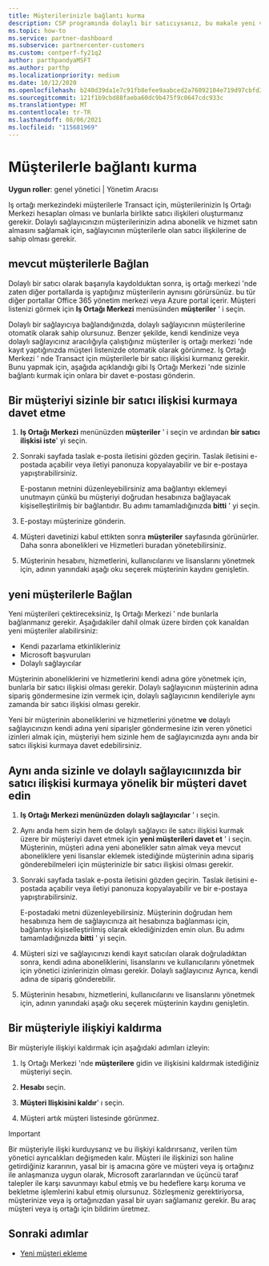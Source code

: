 ```yaml
---
title: Müşterilerinizle bağlantı kurma
description: CSP programında dolaylı bir satıcıysanız, bu makale yeni ve mevcut müşterilerinizle bağlantı sağlamanıza yardımcı olur.
ms.topic: how-to
ms.service: partner-dashboard
ms.subservice: partnercenter-customers
ms.custom: contperf-fy21q2
author: parthpandyaMSFT
ms.author: parthp
ms.localizationpriority: medium
ms.date: 10/12/2020
ms.openlocfilehash: b240d39da1e7c91fb8efee9aabced2a76092104e719d97cbfd33a53f1ca567ee
ms.sourcegitcommit: 121f1b9cbd88faeba60dc9b475f9c0647cdc933c
ms.translationtype: MT
ms.contentlocale: tr-TR
ms.lasthandoff: 08/06/2021
ms.locfileid: "115681969"
---
```

# <a name="connect-with-customers"></a>Müşterilerle bağlantı kurma


**Uygun roller**: genel yönetici | Yönetim Aracısı


Iş ortağı merkezindeki müşterilerle Transact için, müşterilerinizin Iş Ortağı Merkezi hesapları olması ve bunlarla birlikte satıcı ilişkileri oluşturmanız gerekir. Dolaylı sağlayıcınızın müşterilerinizin adına abonelik ve hizmet satın almasını sağlamak için, sağlayıcının müşterilerle olan satıcı ilişkilerine de sahip olması gerekir.

## <a name="connect-with-existing-customers"></a>mevcut müşterilerle Bağlan

Dolaylı bir satıcı olarak başarıyla kaydolduktan sonra, iş ortağı merkezi 'nde zaten diğer portallarda iş yaptığınız müşterilerin aynısını görürsünüz. bu tür diğer portallar Office 365 yönetim merkezi veya Azure portal içerir. Müşteri listenizi görmek için **Iş Ortağı Merkezi** menüsünden **müşteriler** ' i seçin.

Dolaylı bir sağlayıcıya bağlandığınızda, dolaylı sağlayıcının müşterilerine otomatik olarak sahip olursunuz. Benzer şekilde, kendi kendinize veya dolaylı sağlayıcınız aracılığıyla çalıştığınız müşteriler iş ortağı merkezi 'nde kayıt yaptığınızda müşteri listenizde otomatik olarak görünmez. Iş Ortağı Merkezi ' nde Transact için müşterilerle bir satıcı ilişkisi kurmanız gerekir.  Bunu yapmak için, aşağıda açıklandığı gibi Iş Ortağı Merkezi 'nde sizinle bağlantı kurmak için onlara bir davet e-postası gönderin.

## <a name="invite-a-customer-to-establish-a-reseller-relationship-with-you"></a>Bir müşteriyi sizinle bir satıcı ilişkisi kurmaya davet etme

1. **Iş Ortağı Merkezi** menünüzden **müşteriler** ' i seçin ve ardından **bir satıcı ilişkisi iste**' yi seçin.

2. Sonraki sayfada taslak e-posta iletisini gözden geçirin. Taslak iletisini e-postada açabilir veya iletiyi panonuza kopyalayabilir ve bir e-postaya yapıştırabilirsiniz.

   E-postanın metnini düzenleyebilirsiniz ama bağlantıyı eklemeyi unutmayın çünkü bu müşteriyi doğrudan hesabınıza bağlayacak kişiselleştirilmiş bir bağlantıdır. Bu adımı tamamladığınızda **bitti** ' yi seçin.

3. E-postayı müşterinize gönderin.

4. Müşteri davetinizi kabul ettikten sonra **müşteriler** sayfasında görünürler. Daha sonra abonelikleri ve Hizmetleri buradan yönetebilirsiniz.

5. Müşterinin hesabını, hizmetlerini, kullanıcılarını ve lisanslarını yönetmek için, adının yanındaki aşağı oku seçerek müşterinin kaydını genişletin.

## <a name="connect-with-new-customers"></a>yeni müşterilerle Bağlan

Yeni müşterileri çektireceksiniz, Iş Ortağı Merkezi ' nde bunlarla bağlanmanız gerekir. Aşağıdakiler dahil olmak üzere birden çok kanaldan yeni müşteriler alabilirsiniz:

- Kendi pazarlama etkinlikleriniz
- Microsoft başvuruları
- Dolaylı sağlayıcılar

Müşterinin aboneliklerini ve hizmetlerini kendi adına göre yönetmek için, bunlarla bir satıcı ilişkisi olması gerekir. Dolaylı sağlayıcının müşterinin adına sipariş göndermesine izin vermek için, dolaylı sağlayıcının kendileriyle aynı zamanda bir satıcı ilişkisi olması gerekir.

Yeni bir müşterinin aboneliklerini ve hizmetlerini yönetme **ve** dolaylı sağlayıcınızın kendi adına yeni siparişler göndermesine izin veren yönetici izinleri almak için, müşteriyi hem sizinle hem de sağlayıcınızda aynı anda bir satıcı ilişkisi kurmaya davet edebilirsiniz.

## <a name="invite-a-customer-to-establish-a-reseller-relationship-with-you-and-your-indirect-provider-at-the-same-time"></a>Aynı anda sizinle ve dolaylı sağlayıcıınızda bir satıcı ilişkisi kurmaya yönelik bir müşteri davet edin

1. **Iş Ortağı Merkezi menünüzden** **dolaylı sağlayıcılar** ' ı seçin.

2. Aynı anda hem sizin hem de dolaylı sağlayıcı ile satıcı ilişkisi kurmak üzere bir müşteriyi davet etmek için **yeni müşterileri davet et** ' i seçin. Müşterinin, müşteri adına yeni abonelikler satın almak veya mevcut aboneliklere yeni lisanslar eklemek istediğinde müşterinin adına sipariş gönderebilmeleri için müşterinizle bir satıcı ilişkisi olması gerekir.

3. Sonraki sayfada taslak e-posta iletisini gözden geçirin. Taslak iletisini e-postada açabilir veya iletiyi panonuza kopyalayabilir ve bir e-postaya yapıştırabilirsiniz.

   E-postadaki metni düzenleyebilirsiniz. Müşterinin doğrudan hem hesabınıza hem de sağlayıcınıza ait hesabınıza bağlanması için, bağlantıyı kişiselleştirilmiş olarak eklediğinizden emin olun. Bu adımı tamamladığınızda **bitti** ' yi seçin.

4. Müşteri sizi ve sağlayıcınızı kendi kayıt satıcıları olarak doğruladıktan sonra, kendi adına aboneliklerini, lisanslarını ve kullanıcılarını yönetmek için yönetici izinlerinizin olması gerekir. Dolaylı sağlayıcınız Ayrıca, kendi adına de sipariş gönderebilir.

5. Müşterinin hesabını, hizmetlerini, kullanıcılarını ve lisanslarını yönetmek için, adının yanındaki aşağı oku seçerek müşterinin kaydını genişletin.

## <a name="remove-a-relationship-with-a-customer"></a>Bir müşteriyle ilişkiyi kaldırma

Bir müşteriyle ilişkiyi kaldırmak için aşağıdaki adımları izleyin:

1.  Iş Ortağı Merkezi 'nde **müşterilere** gidin ve ilişkisini kaldırmak istediğiniz müşteriyi seçin.

2.  **Hesabı** seçin.

3.  **Müşteri Ilişkisini kaldır**' ı seçin.

4.  Müşteri artık müşteri listesinde görünmez.

>[!IMPORTANT]
>Bir müşteriyle ilişki kurduysanız ve bu ilişkiyi kaldırırsanız, verilen tüm yönetici ayrıcalıkları değişmeden kalır.
>Müşteri ile ilişkinizi son haline getirdiğiniz kararının, yasal bir iş amacına göre ve müşteri veya iş ortağınız ile anlaşmanıza uygun olarak, Microsoft zararlarından ve üçüncü taraf talepler ile karşı savunmayı kabul etmiş ve bu hedeflere karşı koruma ve bekletme işlemlerini kabul etmiş olursunuz.
>Sözleşmeniz gerektiriyorsa, müşterinize veya iş ortağınızdan yasal bir uyarı sağlamanız gerekir. Bu araç müşteri veya iş ortağı için bildirim üretmez.

## <a name="next-steps"></a>Sonraki adımlar

- [Yeni müşteri ekleme](add-a-new-customer.md)
